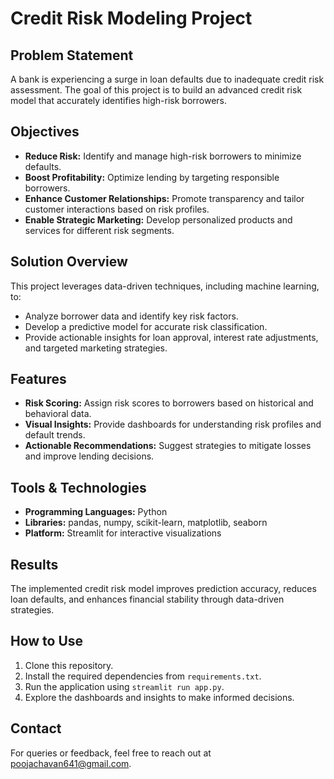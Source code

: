 
# Credit Risk Modeling Project  

## Problem Statement  
A bank is experiencing a surge in loan defaults due to inadequate credit risk assessment. The goal of this project is to build an advanced credit risk model that accurately identifies high-risk borrowers.  

## Objectives  
- **Reduce Risk:** Identify and manage high-risk borrowers to minimize defaults.  
- **Boost Profitability:** Optimize lending by targeting responsible borrowers.  
- **Enhance Customer Relationships:** Promote transparency and tailor customer interactions based on risk profiles.  
- **Enable Strategic Marketing:** Develop personalized products and services for different risk segments.  

## Solution Overview  
This project leverages data-driven techniques, including machine learning, to:  
- Analyze borrower data and identify key risk factors.  
- Develop a predictive model for accurate risk classification.  
- Provide actionable insights for loan approval, interest rate adjustments, and targeted marketing strategies.  

## Features  
- **Risk Scoring:** Assign risk scores to borrowers based on historical and behavioral data.  
- **Visual Insights:** Provide dashboards for understanding risk profiles and default trends.  
- **Actionable Recommendations:** Suggest strategies to mitigate losses and improve lending decisions.  

## Tools & Technologies  
- **Programming Languages:** Python  
- **Libraries:** pandas, numpy, scikit-learn, matplotlib, seaborn  
- **Platform:** Streamlit for interactive visualizations  

## Results  
The implemented credit risk model improves prediction accuracy, reduces loan defaults, and enhances financial stability through data-driven strategies.  

## How to Use  
1. Clone this repository.  
2. Install the required dependencies from `requirements.txt`.  
3. Run the application using `streamlit run app.py`.  
4. Explore the dashboards and insights to make informed decisions.  

## Contact  
For queries or feedback, feel free to reach out at poojachavan641@gmail.com.  


